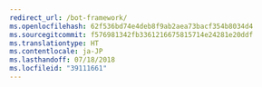 ```yaml
---
redirect_url: /bot-framework/
ms.openlocfilehash: 62f536bd74e4deb8f9ab2aea73bacf354b8034d4
ms.sourcegitcommit: f576981342fb3361216675815714e24281e20ddf
ms.translationtype: HT
ms.contentlocale: ja-JP
ms.lasthandoff: 07/18/2018
ms.locfileid: "39111661"
---
```

